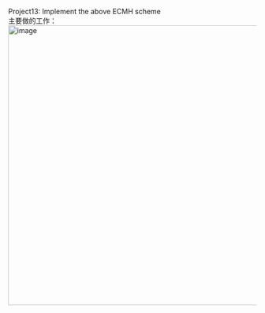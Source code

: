 Project13: Implement the above ECMH scheme  
主要做的工作：  
<img width="568" alt="image" src="https://github.com/Dianyudengdeng/homework-group-113/assets/93588357/a3cb08fd-12d7-4248-aa83-11e385572a11">

